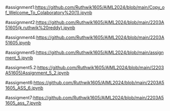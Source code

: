 #assignment1:https://github.com/Ruthwik1605/AIML2024/blob/main/Copy_of_Welcome_To_Colaboratory%20(1).ipynb

#assignment2:https://github.com/Ruthwik1605/AIML2024/blob/main/2203A51605(k.ruthwik%20reddy).ipynb

#assignment4:https://github.com/Ruthwik1605/AIML2024/blob/main/2203A51605.ipynb

#assignment5:https://github.com/Ruthwik1605/AIML2024/blob/main/assignment_5.ipynb

#assigment5.2:https://github.com/Ruthwik1605/AIML2024/blob/main/(2203A51605)Assignment_5_2.ipynb

#assigment6:https://github.com/Ruthwik1605/AIML2024/blob/main/2203A51605_ASS_6.ipynb

#assigment7:https://github.com/Ruthwik1605/AIML2024/blob/main/2203A51605_ass_7.ipynb
